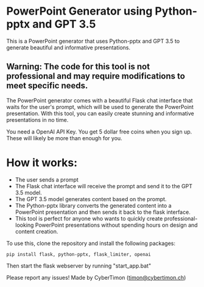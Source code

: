 # PowerPoint Generator using Python-pptx and GPT 3.5
This is a PowerPoint generator that uses Python-pptx and GPT 3.5 to generate beautiful and informative presentations. 

## Warning: The code for this tool is not professional and may require modifications to meet specific needs.

The PowerPoint generator comes with a beautiful Flask chat interface that waits for the user's prompt, which will be used to generate the PowerPoint presentation. With this tool, you can easily create stunning and informative presentations in no time.

You need a OpenAI API Key. You get 5 dollar free coins when you sign up. These will likely be more than enough for you.

# How it works:
- The user sends a prompt
- The Flask chat interface will receive the prompt and send it to the GPT 3.5 model.
- The GPT 3.5 model generates content based on the prompt.
- The Python-pptx library converts the generated content into a PowerPoint presentation and then sends it back to the flask interface.
- This tool is perfect for anyone who wants to quickly create professional-looking PowerPoint presentations without spending hours on design and content creation.

To use this, clone the repository and install the following packages:
```
pip install flask, python-pptx, flask_limiter, openai
```
Then start the flask webserver by running "start_app.bat"

Please report any issues!
Made by CyberTimon (timon@cybertimon.ch)
